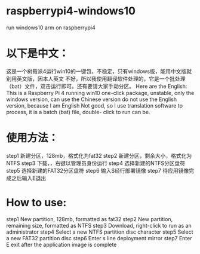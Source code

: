 # raspberrypi4-windows10
run windows10 arm on raspberrypi4
# 以下是中文：
 这是一个树莓派4运行win10的一键包，不稳定，只有windows版，能用中文版就别用英文版，因本人英文
 不好，所以我使用翻译软件处理的，它是一个批处理（bat）文件，双击运行即可。还有要请大家手动分区。
 Here are the English:
 This is a Raspberry Pi 4 running win10 one-click package, unstable, only the windows     version, can use the Chinese version do not use the English version, because I am English
 Not good, so I use translation software to process, it is a batch (bat) file, double-    click to run can be.
# 使用方法：
 step1
 新建分区，128mb，格式化为fat32
 step2
 新建分区，剩余大小，格式化为NTFS
 step3
 下载，，右键以管理员身份运行
 step4
 选择新建的NTFS分区盘符
 step5
 选择新建的FAT32分区盘符
 step6
 输入S经行部署镜像
 step7
 待应用镜像完成之后输入E退出
# How to use:
 step1
 New partition, 128mb, formatted as fat32
 step2
 New partition, remaining size, formatted as NTFS
 step3
 Download, right-click to run as an administrator
 step4
 Select a new NTFS partition disc character
 step5
 Select a new FAT32 partition disc
 step6
 Enter s line deployment mirror
 step7
 Enter E exit after the application image is complete
